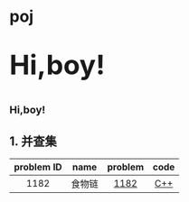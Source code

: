 # poj <br>
# <font size=18> Hi,boy! </font>

# <font size=4> Hi,boy! </font> 

## 1. 并查集 <br>
problem ID   |	 name   	     |		problem		  |		code 
:-----------:|:-----------------:|:------------------:|:--------------: 
1182	     |	食物链		     |	[1182](http://poj.org/problem?id=1182) | [C++](https://github.com/qinduanyinghua/oj/blob/master/poj/1182%20%E9%A3%9F%E7%89%A9%E9%93%BE(%E5%85%B3%E7%B3%BB%E5%B9%B6%E6%9F%A5%E9%9B%86).cpp)


